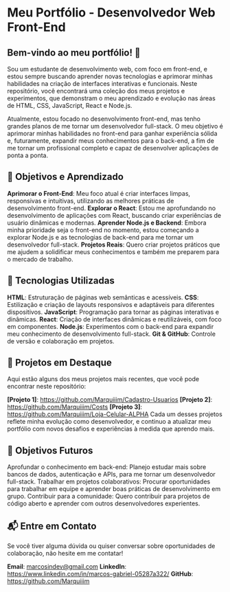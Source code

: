 # Meu Portfólio - Desenvolvedor Web Front-End
## Bem-vindo ao meu portfólio! 🚀

Sou um estudante de desenvolvimento web, com foco em front-end, e estou sempre buscando aprender novas tecnologias e aprimorar minhas habilidades na criação de interfaces interativas e funcionais. Neste repositório, você encontrará uma coleção dos meus projetos e experimentos, que demonstram o meu aprendizado e evolução nas áreas de HTML, CSS, JavaScript, React e Node.js.

Atualmente, estou focado no desenvolvimento front-end, mas tenho grandes planos de me tornar um desenvolvedor full-stack. O meu objetivo é aprimorar minhas habilidades no front-end para ganhar experiência sólida e, futuramente, expandir meus conhecimentos para o back-end, a fim de me tornar um profissional completo e capaz de desenvolver aplicações de ponta a ponta.

## 🌱 Objetivos e Aprendizado
**Aprimorar o Front-End**: Meu foco atual é criar interfaces limpas, responsivas e intuitivas, utilizando as melhores práticas de desenvolvimento front-end.
**Explorar o React**: Estou me aprofundando no desenvolvimento de aplicações com React, buscando criar experiências de usuário dinâmicas e modernas.
**Aprender Node.js e Backend**: Embora minha prioridade seja o front-end no momento, estou começando a explorar Node.js e as tecnologias de back-end para me tornar um desenvolvedor full-stack.
**Projetos Reais**: Quero criar projetos práticos que me ajudem a solidificar meus conhecimentos e também me preparem para o mercado de trabalho.
## 🔧 Tecnologias Utilizadas
**HTML**: Estruturação de páginas web semânticas e acessíveis.
**CSS**: Estilização e criação de layouts responsivos e adaptáveis para diferentes dispositivos.
**JavaScript**: Programação para tornar as páginas interativas e dinâmicas.
**React**: Criação de interfaces dinâmicas e reutilizáveis, com foco em componentes.
**Node.js**: Experimentos com o back-end para expandir meu conhecimento de desenvolvimento full-stack.
**Git & GitHub**: Controle de versão e colaboração em projetos.
## 📂 Projetos em Destaque
Aqui estão alguns dos meus projetos mais recentes, que você pode encontrar neste repositório:

**[Projeto 1]**: https://github.com/Marquiiim/Cadastro-Usuarios
**[Projeto 2]**: https://github.com/Marquiiim/Costs
**[Projeto 3]**: https://github.com/Marquiiim/Loja-Celular-ALPHA
Cada um desses projetos reflete minha evolução como desenvolvedor, e continuo a atualizar meu portfólio com novos desafios e experiências à medida que aprendo mais.

## 🚀 Objetivos Futuros
Aprofundar o conhecimento em back-end: Planejo estudar mais sobre bancos de dados, autenticação e APIs, para me tornar um desenvolvedor full-stack.
Trabalhar em projetos colaborativos: Procurar oportunidades para trabalhar em equipe e aprender boas práticas de desenvolvimento em grupo.
Contribuir para a comunidade: Quero contribuir para projetos de código aberto e aprender com outros desenvolvedores experientes.
## 📬 Entre em Contato
Se você tiver alguma dúvida ou quiser conversar sobre oportunidades de colaboração, não hesite em me contatar!

**Email**: marcosindev@gmail.com
**LinkedIn**: https://www.linkedin.com/in/marcos-gabriel-05287a322/
**GitHub**: https://github.com/Marquiiim
